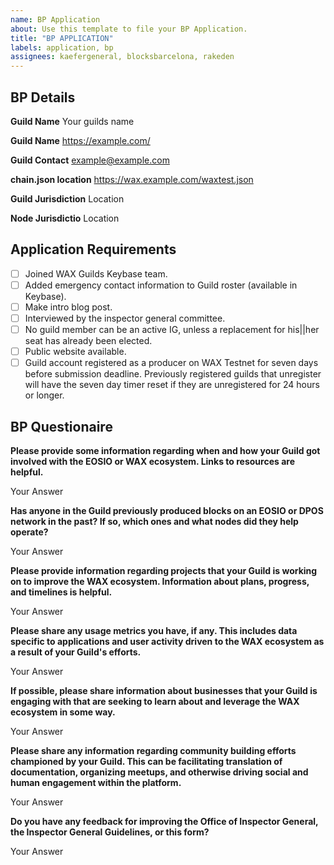 ```yaml
---
name: BP Application
about: Use this template to file your BP Application.
title: "BP APPLICATION"
labels: application, bp
assignees: kaefergeneral, blocksbarcelona, rakeden
---
```


## BP Details

**Guild Name**
Your guilds name

**Guild Name**
https://example.com/

**Guild Contact**
example@example.com

**chain.json location**
https://wax.example.com/waxtest.json

**Guild Jurisdiction**
Location

**Node Jurisdictio**
Location


## Application Requirements

* [ ]  Joined WAX Guilds Keybase team.
* [ ]  Added emergency contact information to Guild roster (available in Keybase).
* [ ]  Make intro blog post.
* [ ]  Interviewed by the inspector general committee.
* [ ]  No guild member can be an active IG, unless a replacement for his||her seat has already been elected.
* [ ]  Public website available.
* [ ]  Guild account registered as a producer on WAX Testnet for seven days before submission deadline. Previously registered guilds that unregister will have the seven day timer reset if they are unregistered for 24 hours or longer.

## BP Questionaire

**Please provide some information regarding when and how your Guild got involved with the EOSIO or WAX ecosystem. Links to resources are helpful.**

Your Answer

**Has anyone in the Guild previously produced blocks on an EOSIO or DPOS network in the past? If so, which ones and what nodes did they help operate?**

Your Answer

**Please provide information regarding projects that your Guild is working on to improve the WAX ecosystem. Information about plans, progress, and timelines is helpful.**

Your Answer

**Please share any usage metrics you have, if any. This includes data specific to applications and user activity driven to the WAX ecosystem as a result of your Guild's efforts.**

Your Answer

**If possible, please share information about businesses that your Guild is engaging with that are seeking to learn about and leverage the WAX ecosystem in some way.**

Your Answer

**Please share any information regarding community building efforts championed by your Guild. This can be facilitating translation of documentation, organizing meetups, and otherwise driving social and human engagement within the platform.**

Your Answer

**Do you have any feedback for improving the Office of Inspector General, the Inspector General Guidelines, or this form?**

Your Answer
